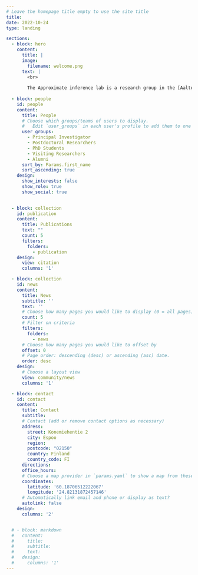 ```yaml
---
# Leave the homepage title empty to use the site title
title:
date: 2022-10-24
type: landing

sections:
  - block: hero
    content:
      title: |
      image:
        filename: welcome.png
      text: | 
        <br>
        
        The Approximate inference lab is a research group in the [Aalto University Department of Computer Science](https://www.aalto.fi/en/department-of-computer-science). Our work centers on developing robust and data-efficient methods for simulation-based inference.
  
  - block: people
    id: people
    content:
      title: People
      # Choose which groups/teams of users to display.
      #   Edit `user_groups` in each user's profile to add them to one or more of these groups.
      user_groups:
        - Principal Investigator
        - Postdoctoral Researchers
        - PhD Students
        - Visiting Researchers
        - Alumni
      sort_by: Params.first_name
      sort_ascending: true
    design:
      show_interests: false
      show_role: true
      show_social: true
  

  - block: collection
    id: publication
    content:
      title: Publications
      text: ""
      count: 5
      filters:
        folders:
          - publication
    design:
      view: citation
      columns: '1'

  - block: collection
    id: news
    content:
      title: News
      subtitle: ''
      text: ''
      # Choose how many pages you would like to display (0 = all pages)
      count: 5
      # Filter on criteria
      filters:
        folders:
          - news
      # Choose how many pages you would like to offset by
      offset: 0
      # Page order: descending (desc) or ascending (asc) date.
      order: desc
    design:
      # Choose a layout view
      view: community/news
      columns: '1'

  - block: contact
    id: contact
    content:
      title: Contact
      subtitle:
      # Contact (add or remove contact options as necessary)
      address:
        street: Konemiehentie 2
        city: Espoo
        region: 
        postcode: "02150"
        country: Finland
        country_code: FI
      directions: 
      office_hours:
      # Choose a map provider in `params.yaml` to show a map from these coordinates
      coordinates:
        latitude: '60.18706512222067'
        longitude: '24.82131872457146'  
      # Automatically link email and phone or display as text?
      autolink: false
    design:
      columns: '2'


  # - block: markdown
  #   content:
  #     title:
  #     subtitle:
  #     text: 
  #   design:
  #     columns: '1'
---
```

